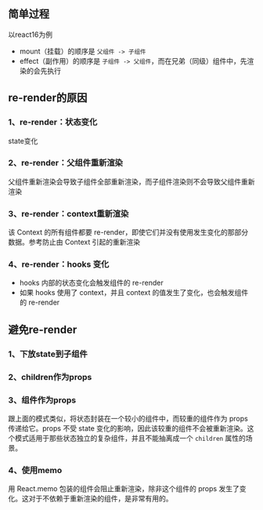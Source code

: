 ## 简单过程

以react16为例
-   mount（挂载）的顺序是 `父组件 -> 子组件`
-   effect（副作用）的顺序是 `子组件 -> 父组件`，而在兄弟（同级）组件中，先渲染的会先执行

## re-render的原因

### 1、re-render：状态变化

state变化

### 2、re-render：父组件重新渲染

父组件重新渲染会导致子组件全部重新渲染，而子组件渲染则不会导致父组件重新渲染

### 3、re-render：context重新渲染

该 Context 的所有组件都要 re-render，即使它们并没有使用发生变化的那部分数据。参考防止由 Context 引起的重新渲染

### 4、re-render：hooks 变化

-   hooks 内部的状态变化会触发组件的 re-render
-   如果 hooks 使用了 context，并且 context 的值发生了变化，也会触发组件的 re-render

## 避免re-render

### 1、下放state到子组件

### 2、children作为props

### 3、组件作为props

跟上面的模式类似，将状态封装在一个较小的组件中，而较重的组件作为 props 传递给它。props 不受 state 变化的影响，因此该较重的组件不会被重新渲染。这个模式适用于那些状态独立的复杂组件，并且不能抽离成一个 `children` 属性的场景。

### 4、使用memo

用 React.memo 包装的组件会阻止重新渲染，除非这个组件的 props 发生了变化。这对于不依赖于重新渲染的组件，是非常有用的。
